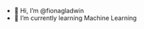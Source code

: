 - 👋 Hi, I’m @fionagladwin
- 🌱 I’m currently learning Machine Learning

<!---
fionagladwin/fionagladwin is a ✨ special ✨ repository because its `README.md` (this file) appears on your GitHub profile.
You can click the Preview link to take a look at your changes.
--->
